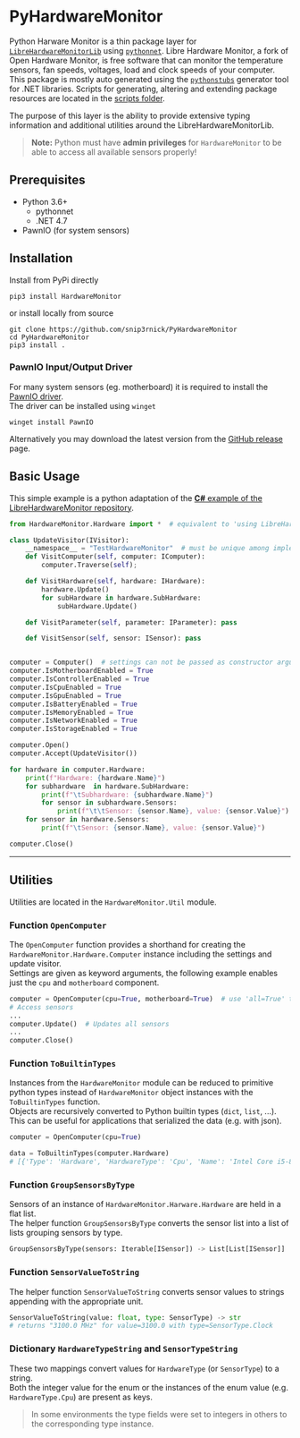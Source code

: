 # PyHardwareMonitor

Python Harware Monitor is a thin package layer for [`LibreHardwareMonitorLib`](https://github.com/LibreHardwareMonitor/LibreHardwareMonitor) using [`pythonnet`](https://github.com/pythonnet/pythonnet). 
Libre Hardware Monitor, a fork of Open Hardware Monitor, is free software that can monitor the temperature sensors, fan speeds, voltages, load and clock speeds of your computer. 
This package is mostly auto generated using the [`pythonstubs`](https://github.com/mcneel/pythonstubs) generator tool for .NET libraries.
Scripts for generating, altering and extending package resources are located in the [scripts folder](https://github.com/snip3rnick/PyHardwareMonitor/tree/main/scripts).

The purpose of this layer is the ability to provide extensive typing information and additional utilities around the LibreHardwareMonitorLib.

> **Note:** Python must have **admin privileges** for `HardwareMonitor` to be able to access all available sensors properly!


## Prerequisites
- Python 3.6+
  - pythonnet
  - .NET 4.7
- PawnIO (for system sensors)


## Installation

Install from PyPi directly
```
pip3 install HardwareMonitor
```

or install locally from source

```
git clone https://github.com/snip3rnick/PyHardwareMonitor
cd PyHardwareMonitor
pip3 install .
```

### PawnIO Input/Output Driver

For many system sensors (eg. motherboard) it is required to install the [PawnIO driver](https://pawnio.eu/).  
The driver can be installed using ``winget``
```
winget install PawnIO
```

Alternatively you may download the latest version from the [GitHub release](https://github.com/namazso/PawnIO.Setup/releases/latest/download/PawnIO_setup.exe) page.


## Basic Usage

This simple example is a python adaptation of the [**C#** example of the LibreHardwareMonitor repository](https://github.com/LibreHardwareMonitor/LibreHardwareMonitor#whats-the-easiest-way-to-start).

```python
from HardwareMonitor.Hardware import *  # equivalent to 'using LibreHardwareMonitor.Hardware;'

class UpdateVisitor(IVisitor):
    __namespace__ = "TestHardwareMonitor"  # must be unique among implementations of the IVisitor interface
    def VisitComputer(self, computer: IComputer):
        computer.Traverse(self);

    def VisitHardware(self, hardware: IHardware):
        hardware.Update()
        for subHardware in hardware.SubHardware:
            subHardware.Update()

    def VisitParameter(self, parameter: IParameter): pass

    def VisitSensor(self, sensor: ISensor): pass


computer = Computer()  # settings can not be passed as constructor argument (following below)
computer.IsMotherboardEnabled = True
computer.IsControllerEnabled = True
computer.IsCpuEnabled = True
computer.IsGpuEnabled = True
computer.IsBatteryEnabled = True
computer.IsMemoryEnabled = True
computer.IsNetworkEnabled = True
computer.IsStorageEnabled = True

computer.Open()
computer.Accept(UpdateVisitor())

for hardware in computer.Hardware:
    print(f"Hardware: {hardware.Name}")
    for subhardware  in hardware.SubHardware:
        print(f"\tSubhardware: {subhardware.Name}")
        for sensor in subhardware.Sensors:
            print(f"\t\tSensor: {sensor.Name}, value: {sensor.Value}")
    for sensor in hardware.Sensors:
        print(f"\tSensor: {sensor.Name}, value: {sensor.Value}")

computer.Close()
```

---

## Utilities

Utilities are located in the `HardwareMonitor.Util` module.

### Function `OpenComputer`

The `OpenComputer` function provides a shorthand for creating the `HardwareMonitor.Hardware.Computer` instance including the settings and update visitor.  
Settings are given as keyword arguments, the following example enables just the `cpu` and `motherboard` component.

```python
computer = OpenComputer(cpu=True, motherboard=True)  # use 'all=True' to enable every component
# Access sensors
...
computer.Update()  # Updates all sensors
...
computer.Close()
```

### Function `ToBuiltinTypes`

Instances from the `HardwareMonitor` module can be reduced to primitive python types instead of `HardwareMonitor` object instances with the `ToBuiltinTypes` function.  
Objects are recursively converted to Python builtin types (`dict`, `list`, ...).
This can be useful for applications that serialized the data (e.g. with json).

```python
computer = OpenComputer(cpu=True)

data = ToBuiltinTypes(computer.Hardware)
# [{'Type': 'Hardware', 'HardwareType': 'Cpu', 'Name': 'Intel Core i5-8265U', 'Sensors': [...], 'SubHardware': [...]}]
```

### Function `GroupSensorsByType`

Sensors of an instance of `HardwareMonitor.Harware.Hardware` are held in a flat list.  
The helper function `GroupSensorsByType` converts the sensor list into a list of lists grouping sensors by type.

```python
GroupSensorsByType(sensors: Iterable[ISensor]) -> List[List[ISensor]]
```

### Function `SensorValueToString`

The helper function `SensorValueToString` converts sensor values to strings appending with the appropriate unit.

```python
SensorValueToString(value: float, type: SensorType) -> str
# returns "3100.0 MHz" for value=3100.0 with type=SensorType.Clock
```

### Dictionary `HardwareTypeString` and `SensorTypeString`

These two mappings convert values for `HardwareType` (or `SensorType`) to a string.  
Both the integer value for the enum or the instances of the enum value (e.g. `HardwareType.Cpu`) are present as keys.

> In some environments the type fields were set to integers in others to the corresponding type instance.
